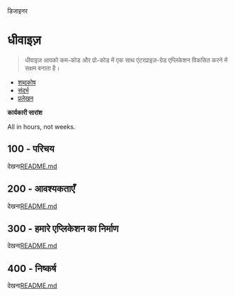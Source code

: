 डिजाइनर

# धीवाइज़

> धीवाइज़ आपको कम-कोड और प्रो-कोड में एक साथ एंटरप्राइज़-ग्रेड एप्लिकेशन विकसित करने में सक्षम बनाता है।

-   [शब्दकोष](./GLOSSARY.md)
-   [संदर्भ](./REFERENCES.md)
-   [प्रलेखन](./DOCUMENTATION.md)

**कार्यकारी सारांश**

All in hours, not weeks.

## 100 - परिचय

देखना[README.md](./100/README.md)

## 200 - आवश्यकताएँ

देखना[README.md](./200/README.md)

## 300 - हमारे एप्लिकेशन का निर्माण

देखना[README.md](./300/README.md)

## 400 - निष्कर्ष

देखना[README.md](./400/README.md)
